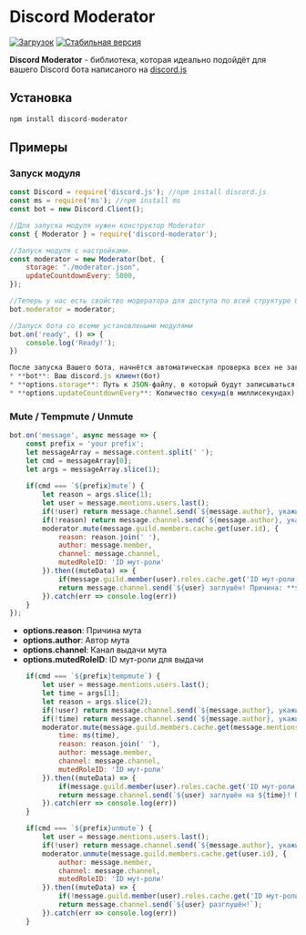 # Discord Moderator

[![Загрузок](https://img.shields.io/npm/dt/discord-moderator?style=for-the-badge)](https://www.npmjs.com/package/discord-moderator)
[![Стабильная версия](https://img.shields.io/npm/v/discord-moderator?style=for-the-badge)](https://www.npmjs.com/package/discord-moderator)

**Discord Moderator** - библиотека, которая идеально подойдёт для вашего Discord бота написаного на [discord.js](https://discord.js.org)

## Установка

```js
npm install discord-moderator
```

## Примеры

### Запуск модуля

```js
const Discord = require('discord.js'); //npm install discord.js
const ms = require('ms'); //npm install ms
const bot = new Discord.Client();

//Для запуска модуля нужен конструктор Moderator
const { Moderator } = require('discord-moderator');

//Запуск модуля с настройками.
const moderator = new Moderator(bot, {
    storage: "./moderator.json",
    updateCountdownEvery: 5000,
});

//Теперь у нас есть свойство модератора для доступа по всей структуре бота!
bot.moderator = moderator;

//Запуск бота со всеми установлеными модулями
bot.on('ready', () => {
    console.log('Ready!');
})

После запуска Вашего бота, начнётся автоматическая проверка всех не завершённых в прошлой сессии случаев. Вы можете передать объект параметров, чтобы настроить случаи. Вот их список:
* **bot**: Ваш discord.js клиент(бот)
* **options.storage**: Путь к JSON-файлу, в который будут записываться все случаи.
* **options.updateCountdownEvery**: Количество секунд(в миллисекундах), для обновления случаев
```

### Mute / Tempmute / Unmute

```js
bot.on('message', async message => {
    const prefix = 'your prefix';
	let messageArray = message.content.split(' ');
	let cmd = messageArray[0];
    let args = messageArray.slice(1);
    
    if(cmd === `${prefix}mute`) {
		let reason = args.slice(1);
		let user = message.mentions.users.last();
		if(!user) return message.channel.send(`${message.author}, укажите пользователя для мута!`);
        if(!reason) return message.channel.send(`${message.author}, укажите время мута!`);
		moderator.mute(message.guild.members.cache.get(user.id), {
            reason: reason.join(' '),
			author: message.member,
            channel: message.channel,
            mutedRoleID: 'ID мут-роли'
        }).then((muteData) => {
			if(message.guild.member(user).roles.cache.get('ID мут-роли')) return message.channel.send(`${user} уже заглушён!`);
            return message.channel.send(`${user} заглушён! Причина: **${reason.join(' ')}**`);
        }).catch(err => console.log(err))
	}
});
```
* **options.reason**: Причина мута
* **options.author**: Автор мута
* **options.channel**: Канал выдачи мута
* **options.mutedRoleID**: ID мут-роли для выдачи

```js
    if(cmd === `${prefix}tempmute`) {
		let user = message.mentions.users.last();
		let time = args[1];
		let reason = args.slice(2);
		if(!user) return message.channel.send(`${message.author}, укажите пользователя для мута!`);
        if(!time) return message.channel.send(`${message.author}, укажите время мута!`);
		moderator.mute(message.guild.members.cache.get(message.mentions.users.last().id), {
            time: ms(time),
			reason: reason.join(' '),
            author: message.member,
            channel: message.channel,
            mutedRoleID: 'ID мут-роли'
        }).then((muteData) => {
            if(message.guild.member(user).roles.cache.get('ID мут-роли')) return message.channel.send(`${user} уже заглушён!`);
            return message.channel.send(`${user} заглушён на ${time}! Причина: **${reason.join(' ')}**`);
        }).catch(err => console.log(err))
    }
```

```js
    if(cmd === `${prefix}unmute`) {
		let user = message.mentions.users.last();
		if(!user) return message.channel.send(`${message.author}, укажите пользователя для размута!`);
		moderator.unmute(message.guild.members.cache.get(user.id), {
            author: message.member,
            channel: message.channel,
            mutedRoleID: 'ID мут-роли'
        }).then((muteData) => {
			if(!message.guild.member(user).roles.cache.get('ID мут-роли')) return message.channel.send(`${user} уже разглушён!`);
            return message.channel.send(`${user} разглушён!`);
        }).catch(err => console.log(err))
	}
```
